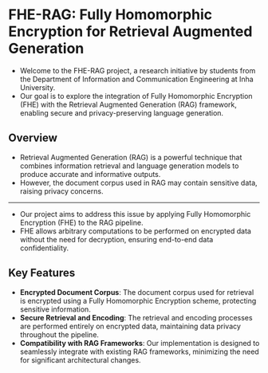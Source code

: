 # FHE-RAG: Fully Homomorphic Encryption for Retrieval Augmented Generation

- Welcome to the FHE-RAG project, a research initiative by students from the Department of Information and Communication Engineering at Inha University. 
- Our goal is to explore the integration of Fully Homomorphic Encryption (FHE) with the Retrieval Augmented Generation (RAG) framework, enabling secure and privacy-preserving language generation.

## Overview

- Retrieval Augmented Generation (RAG) is a powerful technique that combines information retrieval and language generation models to produce accurate and informative outputs. 
- However, the document corpus used in RAG may contain sensitive data, raising privacy concerns.
---
- Our project aims to address this issue by applying Fully Homomorphic Encryption (FHE) to the RAG pipeline. 
- FHE allows arbitrary computations to be performed on encrypted data without the need for decryption, ensuring end-to-end data confidentiality.

## Key Features

- **Encrypted Document Corpus**: The document corpus used for retrieval is encrypted using a Fully Homomorphic Encryption scheme, protecting sensitive information.
- **Secure Retrieval and Encoding**: The retrieval and encoding processes are performed entirely on encrypted data, maintaining data privacy throughout the pipeline.
- **Compatibility with RAG Frameworks**: Our implementation is designed to seamlessly integrate with existing RAG frameworks, minimizing the need for significant architectural changes.
